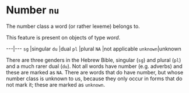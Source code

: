 # Number `nu`


The number class a word (or rather lexeme) belongs to.

This feature is present on objects of type *word*.

---|---
`sg`     |singular
`du`     |dual
`pl`     |plural
`NA`     |not applicable
`unknown`|unknown

There are three genders in the Hebrew Bible, singular (`sg`) and plural (`pl`) and a much rarer dual (`du`).
Not all words have number (e.g. adverbs) and these are marked as `NA`.
There are words that do have number, but whose number class is unknown to us,
because they only occur in forms that do not mark it;
these are marked as `unknown`.

